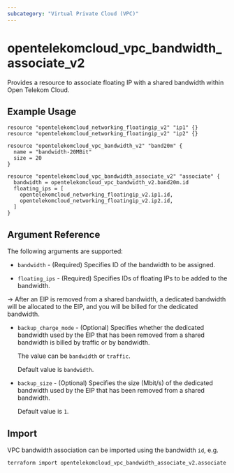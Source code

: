 ```yaml
---
subcategory: "Virtual Private Cloud (VPC)"
---
```


# opentelekomcloud_vpc_bandwidth_associate_v2

Provides a resource to associate floating IP with a shared bandwidth within Open Telekom Cloud.

## Example Usage

```hcl
resource "opentelekomcloud_networking_floatingip_v2" "ip1" {}
resource "opentelekomcloud_networking_floatingip_v2" "ip2" {}

resource "opentelekomcloud_vpc_bandwidth_v2" "band20m" {
  name = "bandwidth-20MBit"
  size = 20
}

resource "opentelekomcloud_vpc_bandwidth_associate_v2" "associate" {
  bandwidth = opentelekomcloud_vpc_bandwidth_v2.band20m.id
  floating_ips = [
    opentelekomcloud_networking_floatingip_v2.ip1.id,
    opentelekomcloud_networking_floatingip_v2.ip2.id,
  ]
}
```

## Argument Reference

The following arguments are supported:

* `bandwidth` - (Required) Specifies ID of the bandwidth to be assigned.

* `floating_ips` - (Required) Specifies IDs of floating IPs to be added to the bandwidth.

->
After an EIP is removed from a shared bandwidth, a dedicated bandwidth will be allocated to the EIP, and you will be
billed for the dedicated bandwidth.

* `backup_charge_mode` - (Optional) Specifies whether the dedicated bandwidth used by the EIP that has been removed from
  a shared bandwidth is billed by traffic or by bandwidth.

  The value can be `bandwidth` or `traffic`.

  Default value is `bandwidth`.

* `backup_size` - (Optional) Specifies the size (Mbit/s) of the dedicated bandwidth used by the EIP that has been
  removed from a shared bandwidth.

  Default value is `1`.

## Import

VPC bandwidth association can be imported using the bandwidth `id`, e.g.

```sh
terraform import opentelekomcloud_vpc_bandwidth_associate_v2.associate eb187fc8-e482-43eb-a18a-9da947ef89f6
```
